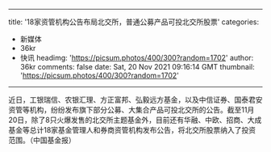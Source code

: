 
---
title: '18家资管机构公告布局北交所，普通公募产品可投北交所股票'
categories: 
 - 新媒体
 - 36kr
 - 快讯
headimg: 'https://picsum.photos/400/300?random=1702'
author: 36kr
comments: false
date: Sat, 20 Nov 2021 09:16:14 GMT
thumbnail: 'https://picsum.photos/400/300?random=1702'
---

<div>   
近日，工银瑞信、农银汇理、方正富邦、弘毅远方基金，以及中信证券、国泰君安资管等机构，纷纷发布旗下部分公募、大集合产品可投北交所的公告。截至11月20日，除了8只火爆发售的北交所主题基金外，目前还有华融、中欧、招商、大成基金等总计18家基金管理人和券商资管机构发布公告，将北交所股票纳入了投资范围。（中国基金报）  
</div>
            